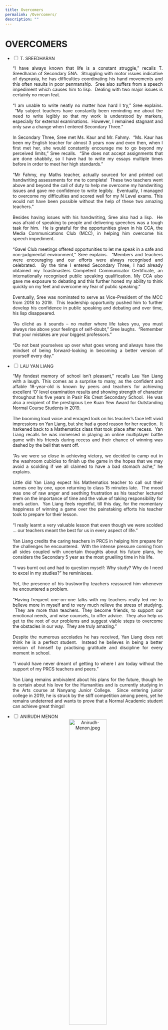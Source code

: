 ```yaml
---
title: Overcomers
permalink: /Overcomers/
description: ""
---
```

<h1>OVERCOMERS</h1>

<ul class="jekyllcodex_accordion">
<li>
<input type="checkbox" id="accordion1">
<label for="accordion1">T. SREEDHARAN</label>
<p align="justify">“I have always known that life is a constant struggle,” recalls T. Sreedharan of Secondary 5NA.  Struggling with motor issues indicative of dyspraxia, he has difficulties coordinating his hand movements and this often results in poor penmanship.  Sree also suffers from a speech impediment which causes him to lisp.  Dealing with two major issues is certainly no mean feat.<br><br>
“I am unable to write neatly no matter how hard I try,” Sree explains.  “My subject teachers have constantly been reminding me about the need to write legibly so that my work is understood by markers, especially for external examinations.  However, I remained stagnant and only saw a change when I entered Secondary Three.”<br><br>
In Secondary Three, Sree met Ms. Kaur and Mr. Fahmy.  “Ms. Kaur has been my English teacher for almost 3 years now and even then, when I first met her, she would constantly encourage me to go beyond my perceived limits,” Sree recalls.  “She does not accept assignments that are done shabbily, so I have had to write my essays multiple times before in order to meet her high standards.”  <br><br>
“Mr Fahmy, my Maths teacher, actually sourced for and printed out handwriting assessments for me to complete!  These two teachers went above and beyond the call of duty to help me overcome my handwriting issues and gave me confidence to write legibly.  Eventually, I managed to overcome my difficulties and scored well for my N Level exams. This would not have been possible without the help of these two amazing teachers.”<br><br>
Besides having issues with his handwriting, Sree also had a lisp.  He was afraid of speaking to people and delivering speeches was a tough task for him.  He is grateful for the opportunities given in his CCA, the Media Communications Club (MCC), in helping him overcome his speech impediment.<br><br>
“Gavel Club meetings offered opportunities to let me speak in a safe and non-judgmental environment,” Sree explains.  “Members and teachers were encouraging and our efforts were always recognised and celebrated.  By the time I entered Secondary Three, I had already obtained my Toastmasters Competent Communicator Certificate, an internationally recognised public speaking qualification. My CCA also gave me exposure to debating and this further honed my ability to think quickly on my feet and overcome my fear of public speaking.”<br><br>
Eventually, Sree was nominated to serve as Vice-President of the MCC from 2018 to 2019.  This leadership opportunity pushed him to further develop his confidence in public speaking and debating and over time, his lisp disappeared.<br><br>
“As cliché as it sounds – no matter where life takes you, you must always rise above your feelings of self-doubt,” Sree laughs.  “Remember that your mistakes are your biggest professors.”<br><br>
“Do not beat yourselves up over what goes wrong and always have the mindset of being forward-looking in becoming a better version of yourself every day.”</p>
</li>
	
<li>
<input type="checkbox" id="accordion2">
<label for="accordion2">LAU YAN LIANG</label>
<p align="justify">“My fondest memory of school isn’t pleasant,” recalls Lau Yan Liang with a laugh. This comes as a surprise to many, as the confident and affable 18-year-old is known by peers and teachers for achieving excellent ‘O’ level examination results and showing strength of character throughout his five years in Pasir Ris Crest Secondary School.  He was also a recipient of the prestigious Lee Kuan Yew Award for Outstanding Normal Course Students in 2019. <br><br>
The booming loud voice and enraged look on his teacher’s face left vivid impressions on Yan Liang, but she had a good reason for her reaction.  It harkened back to a Mathematics class that took place after recess.  Yan Liang recalls he was immersed in playing an online multiplayer battle game with his friends during recess and their chance of winning was dashed by the bell that went off.<br><br>
“As we were so close in achieving victory, we decided to camp out in the washroom cubicles to finish up the game in the hopes that we may avoid a scolding if we all claimed to have a bad stomach ache,” he explains.<br><br>
Little did Yan Liang expect his Mathematics teacher to call out their names one by one, upon returning to class 15 minutes late.  The mood was one of raw anger and seething frustration as his teacher lectured them on the importance of time and the value of taking responsibility for one’s action.  Yan Liang feels regretful, till this day, for the momentary happiness of winning a game over the painstaking efforts his teacher took to prepare for their lesson.<br><br>
“I really learnt a very valuable lesson that even though we were scolded … our teachers meant the best for us in every aspect of life.”<br><br>
Yan Liang credits the caring teachers in PRCS in helping him prepare for the challenges he encountered.  With the intense pressure coming from all sides coupled with uncertain thoughts about his future plans, he considers the Secondary 5 year as the most gruelling time in his life.<br><br>
“I was burnt out and had to question myself: Why study? Why do I need to excel in my studies?” he reminisces.<br><br>
Yet, the presence of his trustworthy teachers reassured him whenever he encountered a problem.<br><br>
“Having frequent one-on-one talks with my teachers really led me to believe more in myself and to very much relieve the stress of studying.  They are more than teachers. They become friends, to support our emotional needs, and wise counsels, to offer advice.  They also help us get to the root of our problems and suggest viable steps to overcome the obstacles in our way.  They are truly amazing.”<br><br>
Despite the numerous accolades he has received, Yan Liang does not think he is a perfect student.  Instead he believes in being a better version of himself by practising gratitude and discipline for every moment in school.<br><br>
“I would have never dreamt of getting to where I am today without the support of my PRCS teachers and peers.”<br><br>
Yan Liang remains ambivalent about his plans for the future, though he is certain about his love for the Humanities and is currently studying in the Arts course at Nanyang Junior College.  Since entering junior college in 2019, he is struck by the stiff competition among peers, yet he remains undeterred and wants to prove that a Normal Academic student can achieve great things!</p>
</li>

<li>
<input type="checkbox" id="accordion3">
<label for="accordion3">ANIRUDH MENON</label>
<center><img src="/images/Anirudh-Menon.jpeg" alt="Anirudh-Menon.jpeg" style="width:50%"></center>
</li>
	
<li>
<input type="checkbox" id="accordion4">
<label for="accordion4">MUHAMMAD AIMAN MUSTAFA</label>
<img src="/images/Muhammad-Aiman-Mustafa.jpeg" alt="Muhammad-Aiman-Mustafa.jpeg">
</li>
	
<li>
<input type="checkbox" id="accordion5">
<label for="accordion5">CHARMAINE OR</label>
<img src="/images/Charmaine-Or.jpeg" alt="Charmaine-Or.jpeg">
</li>
	
<li>
<input type="checkbox" id="accordion6">
<label for="accordion6">ANGELA WONG</label>
<img src="/images/Angela-Wong.jpeg" alt="Angela-Wong.jpeg">
</li>
</ul>